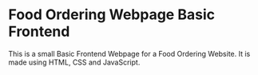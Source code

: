 # Food Ordering Webpage Basic Frontend

This is a small Basic Frontend Webpage for a Food Ordering Website. It is made using HTML, CSS and JavaScript.
